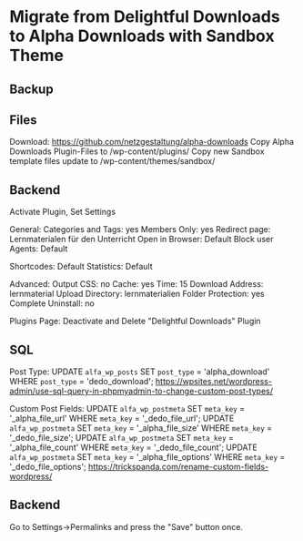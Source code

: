 # Migrate from Delightful Downloads to Alpha Downloads with Sandbox Theme

## Backup

## Files
Download: https://github.com/netzgestaltung/alpha-downloads
Copy Alpha Downloads Plugin-Files to /wp-content/plugins/
Copy new Sandbox template files update to /wp-content/themes/sandbox/

## Backend
Activate Plugin, Set Settings

General:
Categories and Tags: yes
Members Only: yes
Redirect page: Lernmaterialen für den Unterricht
Open in Browser: Default
Block user Agents: Default

Shortcodes: Default
Statistics: Default

Advanced:
Output CSS: no
Cache: yes
Time: 15
Download Address: lernmaterial
Upload Directory: lernmaterialien
Folder Protection: yes
Complete Uninstall: no

Plugins Page: 
Deactivate and Delete "Delightful Downloads" Plugin

## SQL
Post Type:
UPDATE `alfa_wp_posts` SET `post_type` = 'alpha_download' WHERE `post_type` = 'dedo_download';
https://wpsites.net/wordpress-admin/use-sql-query-in-phpmyadmin-to-change-custom-post-types/

Custom Post Fields:
UPDATE `alfa_wp_postmeta` SET `meta_key` = '_alpha_file_url' WHERE `meta_key` = '_dedo_file_url';
UPDATE `alfa_wp_postmeta` SET `meta_key` = '_alpha_file_size' WHERE `meta_key` = '_dedo_file_size';
UPDATE `alfa_wp_postmeta` SET `meta_key` = '_alpha_file_count' WHERE `meta_key` = '_dedo_file_count';
UPDATE `alfa_wp_postmeta` SET `meta_key` = '_alpha_file_options' WHERE `meta_key` = '_dedo_file_options';
https://trickspanda.com/rename-custom-fields-wordpress/

## Backend
Go to Settings->Permalinks and press the "Save" button once.
























